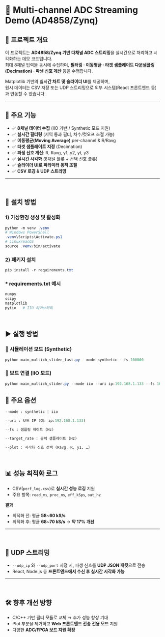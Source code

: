 # 📌 Multi-channel ADC Streaming Demo (AD4858/Zynq)

## 🚀 프로젝트 개요
이 프로젝트는 **AD4858/Zynq 기반 다채널 ADC 스트리밍**을 실시간으로 처리하고 시각화하는 데모 코드입니다.  
최대 8채널 입력을 동시에 수집하며, **필터링 · 이동평균 · 타겟 샘플레이트 다운샘플링(Decimation) · 파생 신호 계산** 등을 수행합니다.  

Matplotlib 기반의 **실시간 차트 및 슬라이더 UI**를 제공하며,<br>
원시 데이터는 CSV 저장 또는 UDP 스트리밍으로 외부 시스템(React 프론트엔드 등)과 연동할 수 있습니다.  

---

## 🔑 주요 기능
- ✅ **8채널 데이터 수집** (IIO 기반 / Synthetic 모드 지원)  
- ✅ **실시간 필터링** (저역 통과 필터, 차수/컷오프 조절 가능)  
- ✅ **이동평균(Moving Average)** per-channel & R/Ravg  
- ✅ **타겟 샘플레이트 지정** (Decimation)  
- ✅ **파생 신호 계산**: R, Ravg, y1, y2, yt, y3  
- ✅ **실시간 시각화** (8채널 플롯 + 선택 신호 플롯)  
- ✅ **슬라이더 UI로 파라미터 동적 조절**  
- ✅ **CSV 로깅 & UDP 스트리밍**  

---

<br>

## 📂 설치 방법

### 1) 가상환경 생성 및 활성화
```PowerShell
python -m venv .venv
# Windows PowerShell
.venv\Scripts\Activate.ps1
# Linux/macOS
source .venv/bin/activate
```

### 2) 패키지 설치
```PowerShell
pip install -r requirements.txt
```

### * requirements.txt 예시
```PowerShell
numpy
scipy
matplotlib
pyiio   # IIO 라이브러리
```

<br>

## ▶️ 실행 방법

### 🔹 시뮬레이션 모드 (Synthetic)
```PowerShell
python main_multich_slider_fast.py --mode synthetic --fs 100000
```

### 🔹 보드 연결 (IIO 모드)
```PowerShell
python main_multich_slider.py --mode iio --uri ip:192.168.1.133 --fs 100000 --config coeffs.json
```

## 🔹 주요 옵션
```Python
--mode : synthetic | iio

--uri : 보드 IP (예: ip:192.168.1.133)

--fs : 샘플링 레이트 (Hz)

--target_rate : 출력 샘플레이트 (Hz)

--plot : 시각화 신호 선택 (Ravg, R, y1, …)
```

<br>

## 📊 성능 최적화 로그
- CSV(`perf_log.csv`)로 **실시간 성능 로깅** 지원
- 주요 항목: `read_ms`, `proc_ms`, `eff_kSps`, `out_hz`

**결과**
- 최적화 전: 평균 **58~60 kS/s**
- 최적화 후: 평균 **68~70 kS/s** → **약 17% 개선**

---

<br>

## 📡 UDP 스트리밍
- `--udp_ip` 와 `--udp_port` 지정 시, 파생 신호를 **UDP JSON 패킷**으로 전송
- React, Node.js 등 **프론트엔드에서 수신 후 실시간 시각화 가능**

---

<br>

## 🛠️ 향후 개선 방향
- C/C++ 기반 필터 모듈로 교체 → 추가 성능 향상 기대  
- Plot 부분을 제거하고 **Web 프론트엔드 전송 전용 모드** 지원  
- 다양한 **ADC/FPGA 보드 지원 확장**  

